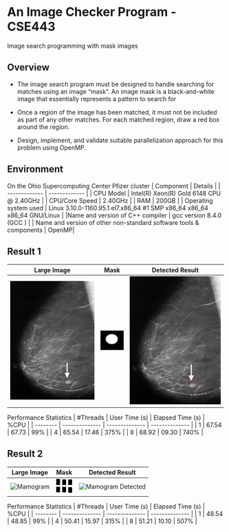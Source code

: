 # An Image Checker Program - CSE443
Image search programming with mask images

## Overview
* The image search program must be designed to handle searching for matches using an image “mask”. An image mask is a black-and-white image that essentially represents a pattern to search for

* Once a region of the image has been matched, it must not be included as part of any other matches. For each matched region, draw a red box around the region.

* Design, implement, and validate suitable parallelization approach for this problem using OpenMP.


## Environment
On the Ohio Supercomputing Center Pfizer cluster
| Component  | Details |
| ------------- | ------------- |
| CPU Model  | Intel(R) Xeon(R) Gold 6148 CPU @ 2.40GHz |
| CPU/Core Speed  | 2.40GHz   |
| RAM  | 200GB   |
| Operating system used | Linux 3.10.0-1160.95.1.el7.x86_64 #1 SMP x86_64 x86_64 x86_64 GNU/Linux    |
|Name and version of C++ compiler | gcc version 8.4.0 (GCC )  |
| Name and version of other non-standard software tools & components | OpenMP| 


## Result 1
Large Image             |  Mask                          | Detected Result             |
:-------------------------:|:-------------------------: | :-------------------------: |
![Mamogram](images/Mammogram.png)  |  ![Mamogram Masked](images/Cancer_mask.png) | ![Mamogram Detected](results/image1.png) |

Performance Statistics
| #Threads |	User Time (s) | 	Elapsed Time (s) |	%CPU |
| -------- | -------------- |  -------------- |  -------------- |
| 1	 | 67.54 |	67.73 |	99%  |
| 4	 | 65.54 |	17.46	| 375% |
| 8	 | 68.92	 | 09.30	| 740% |

## Result 2
Large Image             |  Mask                          | Detected Result             |
:-------------------------:|:-------------------------: | :-------------------------: |
![Mamogram](images/MiamiMarcumCenter.png)  |  ![Mamogram Masked](images/WindowPane_mask.png) | ![Mamogram Detected](results/image3.png) |


Performance Statistics
| #Threads |	User Time (s) | 	Elapsed Time (s) |	%CPU |
| -------- | -------------- |  -------------- |  -------------- |
| 1	 | 48.54 |	48.85 |	99%  |
| 4	 | 50.41 |	15.97	| 315% |
| 8	 | 51.21	 | 10.10	| 507% |



